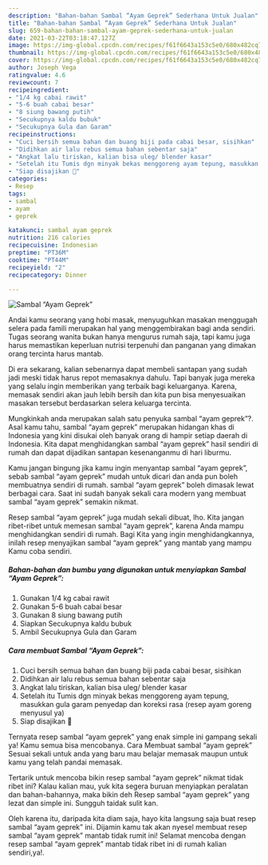 ```yaml
---
description: "Bahan-bahan Sambal “Ayam Geprek” Sederhana Untuk Jualan"
title: "Bahan-bahan Sambal “Ayam Geprek” Sederhana Untuk Jualan"
slug: 659-bahan-bahan-sambal-ayam-geprek-sederhana-untuk-jualan
date: 2021-03-22T03:18:47.127Z
image: https://img-global.cpcdn.com/recipes/f61f6643a153c5e0/680x482cq70/sambal-ayam-geprek-foto-resep-utama.jpg
thumbnail: https://img-global.cpcdn.com/recipes/f61f6643a153c5e0/680x482cq70/sambal-ayam-geprek-foto-resep-utama.jpg
cover: https://img-global.cpcdn.com/recipes/f61f6643a153c5e0/680x482cq70/sambal-ayam-geprek-foto-resep-utama.jpg
author: Joseph Vega
ratingvalue: 4.6
reviewcount: 7
recipeingredient:
- "1/4 kg cabai rawit"
- "5-6 buah cabai besar"
- "8 siung bawang putih"
- "Secukupnya kaldu bubuk"
- "Secukupnya Gula dan Garam"
recipeinstructions:
- "Cuci bersih semua bahan dan buang biji pada cabai besar, sisihkan"
- "Didihkan air lalu rebus semua bahan sebentar saja"
- "Angkat lalu tiriskan, kalian bisa uleg/ blender kasar"
- "Setelah itu Tumis dgn minyak bekas menggoreng ayam tepung, masukkan gula garam penyedap dan koreksi rasa (resep ayam goreng menyusul ya)"
- "Siap disajikan 🥰"
categories:
- Resep
tags:
- sambal
- ayam
- geprek

katakunci: sambal ayam geprek 
nutrition: 216 calories
recipecuisine: Indonesian
preptime: "PT36M"
cooktime: "PT44M"
recipeyield: "2"
recipecategory: Dinner

---
```



![Sambal “Ayam Geprek”](https://img-global.cpcdn.com/recipes/f61f6643a153c5e0/680x482cq70/sambal-ayam-geprek-foto-resep-utama.jpg)

Andai kamu seorang yang hobi masak, menyuguhkan masakan menggugah selera pada famili merupakan hal yang menggembirakan bagi anda sendiri. Tugas seorang  wanita bukan hanya mengurus rumah saja, tapi kamu juga harus memastikan keperluan nutrisi terpenuhi dan panganan yang dimakan orang tercinta harus mantab.

Di era  sekarang, kalian sebenarnya dapat membeli santapan yang sudah jadi meski tidak harus repot memasaknya dahulu. Tapi banyak juga mereka yang selalu ingin memberikan yang terbaik bagi keluarganya. Karena, memasak sendiri akan jauh lebih bersih dan kita pun bisa menyesuaikan masakan tersebut berdasarkan selera keluarga tercinta. 



Mungkinkah anda merupakan salah satu penyuka sambal “ayam geprek”?. Asal kamu tahu, sambal “ayam geprek” merupakan hidangan khas di Indonesia yang kini disukai oleh banyak orang di hampir setiap daerah di Indonesia. Kita dapat menghidangkan sambal “ayam geprek” hasil sendiri di rumah dan dapat dijadikan santapan kesenanganmu di hari liburmu.

Kamu jangan bingung jika kamu ingin menyantap sambal “ayam geprek”, sebab sambal “ayam geprek” mudah untuk dicari dan anda pun boleh membuatnya sendiri di rumah. sambal “ayam geprek” boleh dimasak lewat berbagai cara. Saat ini sudah banyak sekali cara modern yang membuat sambal “ayam geprek” semakin nikmat.

Resep sambal “ayam geprek” juga mudah sekali dibuat, lho. Kita jangan ribet-ribet untuk memesan sambal “ayam geprek”, karena Anda mampu menghidangkan sendiri di rumah. Bagi Kita yang ingin menghidangkannya, inilah resep menyajikan sambal “ayam geprek” yang mantab yang mampu Kamu coba sendiri.

<!--inarticleads1-->

##### Bahan-bahan dan bumbu yang digunakan untuk menyiapkan Sambal “Ayam Geprek”:

1. Gunakan 1/4 kg cabai rawit
1. Gunakan 5-6 buah cabai besar
1. Gunakan 8 siung bawang putih
1. Siapkan Secukupnya kaldu bubuk
1. Ambil Secukupnya Gula dan Garam




<!--inarticleads2-->

##### Cara membuat Sambal “Ayam Geprek”:

1. Cuci bersih semua bahan dan buang biji pada cabai besar, sisihkan
1. Didihkan air lalu rebus semua bahan sebentar saja
1. Angkat lalu tiriskan, kalian bisa uleg/ blender kasar
1. Setelah itu Tumis dgn minyak bekas menggoreng ayam tepung, masukkan gula garam penyedap dan koreksi rasa (resep ayam goreng menyusul ya)
1. Siap disajikan 🥰




Ternyata resep sambal “ayam geprek” yang enak simple ini gampang sekali ya! Kamu semua bisa mencobanya. Cara Membuat sambal “ayam geprek” Sesuai sekali untuk anda yang baru mau belajar memasak maupun untuk kamu yang telah pandai memasak.

Tertarik untuk mencoba bikin resep sambal “ayam geprek” nikmat tidak ribet ini? Kalau kalian mau, yuk kita segera buruan menyiapkan peralatan dan bahan-bahannya, maka bikin deh Resep sambal “ayam geprek” yang lezat dan simple ini. Sungguh taidak sulit kan. 

Oleh karena itu, daripada kita diam saja, hayo kita langsung saja buat resep sambal “ayam geprek” ini. Dijamin kamu tak akan nyesel membuat resep sambal “ayam geprek” mantab tidak rumit ini! Selamat mencoba dengan resep sambal “ayam geprek” mantab tidak ribet ini di rumah kalian sendiri,ya!.

